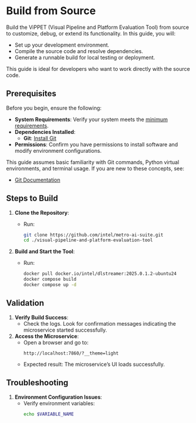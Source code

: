 
# Build from Source

Build the ViPPET (Visual Pipeline and Platform Evaluation Tool) from source to customize, debug, or extend its functionality. In this guide, you will:
- Set up your development environment.
- Compile the source code and resolve dependencies.
- Generate a runnable build for local testing or deployment.

This guide is ideal for developers who want to work directly with the source code.

## Prerequisites

Before you begin, ensure the following:
- **System Requirements**: Verify your system meets the [minimum requirements](./system-requirements.md).
- **Dependencies Installed**:
    - **Git**: [Install Git](https://git-scm.com/book/en/v2/Getting-Started-Installing-Git)
- **Permissions**: Confirm you have permissions to install software and modify environment configurations.

This guide assumes basic familiarity with Git commands, Python virtual environments, and terminal usage. If you are new to these concepts, see:
- [Git Documentation](https://git-scm.com/doc)


## Steps to Build

1. **Clone the Repository**:
   - Run:
     ```bash
     git clone https://github.com/intel/metro-ai-suite.git
     cd ./visual-pipeline-and-platform-evaluation-tool
     ```

2. **Build and Start the Tool**:
   - Run:
     ```bash
     docker pull docker.io/intel/dlstreamer:2025.0.1.2-ubuntu24
     docker compose build
     docker compose up -d
     ```


## Validation

1. **Verify Build Success**:
   - Check the logs. Look for confirmation messages indicating the microservice started successfully.
2. **Access the Microservice**:
   - Open a browser and go to:
     ```
     http://localhost:7860/?__theme=light
     ```
   - Expected result: The microservice’s UI loads successfully.


## Troubleshooting

1. **Environment Configuration Issues**:
   - Verify environment variables:
     ```bash
     echo $VARIABLE_NAME
     ```